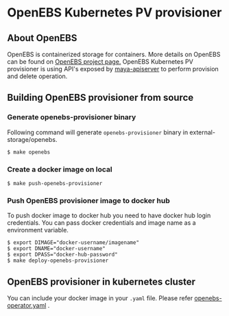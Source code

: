 # OpenEBS Kubernetes PV provisioner

## About OpenEBS

OpenEBS is containerized storage for containers. More details on OpenEBS can be found on [OpenEBS project page.](https://github.com/openebs/openebs)
OpenEBS Kubernetes PV provisioner is using API's exposed by [maya-apiserver](https://github.com/openebs/mayaserver) to perform provision and delete operation.

## Building OpenEBS provisioner from source

### Generate openebs-provisioner binary

Following command will generate `openebs-provisioner` binary in external-storage/openebs.

```
$ make openebs
```

### Create a docker image on local

```
$ make push-openebs-provisioner
```

### Push OpenEBS provisioner image to docker hub

To push docker image to docker hub you need to have docker hub login credentials. You can pass docker credentials and image name as a environment variable.

```
$ export DIMAGE="docker-username/imagename"
$ export DNAME="docker-username"
$ export DPASS="docker-hub-password"
$ make deploy-openebs-provisioner
```

## OpenEBS provisioner in kubernetes cluster

You can include your docker image in your `.yaml` file. Please refer [openebs-operator.yaml](https://github.com/openebs/openebs/blob/master/k8s/openebs-operator.yaml#L86) .